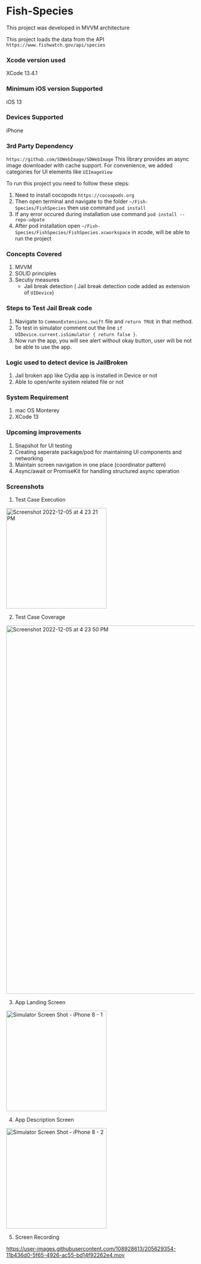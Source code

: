 # Fish-Species

This project was developed in MVVM architecture 

This project loads the data from the API `https://www.fishwatch.gov/api/species`

### Xcode version used
XCode 13.4.1

### Minimum iOS version Supported

iOS 13

### Devices Supported
  iPhone

### 3rd Party Dependency
`https://github.com/SDWebImage/SDWebImage`
This library provides an async image downloader with cache support. For convenience, we added categories for UI elements like `UIImageView`

To run this project you need to follow these steps:
 1. Need to install cocopods `https://cocoapods.org`
 2. Then open terminal and navigate to the folder `~/Fish-Species/FishSpecies` then use command `pod install`
 3. If any error occured during installation use command `pod install --repo-udpate`
 3. After pod installation open `~/Fish-Species/FishSpecies/FishSpecies.xcworkspace` in xcode, will be able to run the project 

### Concepts Covered 
1. MVVM
2. SOLID principles
3. Secutiy measures 
   - Jail break detection (  Jail break detection code added as extension of `UIDevice`)

### Steps to Test Jail Break code 
  1. Navigate to `CommonExtensions.swift` file and `return TRUE` in that method. 
  2. To test in simulator comment out the line `if UIDevice.current.isSimulator { return false }`. 
  3. Now run the app, you will see alert without okay button, user will be not be able to use the app.
  
### Logic used to detect device is JailBroken
 1. Jail broken app like Cydia app is installed in Device or not
 2. Able to open/write system related file or not


### System Requirement
 1. mac OS Monterey
 2. XCode 13

### Upcoming improvements
 1. Snapshot for UI testing 
 2. Creating seperate package/pod for maintaining UI components and networking
 3. Maintain screen navigation in one place (coordinator pattern)
 4. Async/await or PromiseKit for handling structured async operation  

### Screenshots

  1. Test Case Execution
  
<img width="268" alt="Screenshot 2022-12-05 at 4 23 21 PM" src="https://user-images.githubusercontent.com/108928613/205621785-670f6880-30d0-4f48-af71-2e68d37be367.png">

  2. Test Case Coverage

<img width="982" alt="Screenshot 2022-12-05 at 4 23 50 PM" src="https://user-images.githubusercontent.com/108928613/205621951-bd440cf1-1e6b-4020-8231-f4db0c20731d.png">


  3. App Landing Screen
  
  <img width="268" alt="Simulator Screen Shot - iPhone 8 - 1" src="https://user-images.githubusercontent.com/108928613/205622086-96dfb3c5-21f9-48ff-b931-37b6db706257.png">
  
  4. App Description Screen
  
  <img width="268" alt="Simulator Screen Shot - iPhone 8 - 2" src="https://user-images.githubusercontent.com/108928613/205622178-d533911d-5bef-4bbb-ba74-bfeaf07c00f3.png">
  
  5. Screen Recording

https://user-images.githubusercontent.com/108928613/205629354-11b436d0-5f65-4926-ac55-bd14f92262e4.mov






